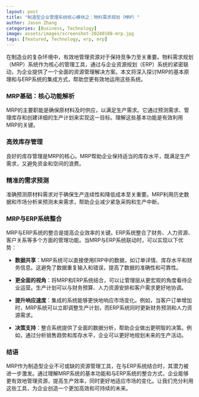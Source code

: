 ```yaml
---
layout: post
title: "制造型企业管理系统核心模块之：物料需求规划（MRP）"
author: Jason Zhang
categories: [Business, Technology]
image: assets/images/screenshot-20240108-mrp.jpg
tags: [featured, Technology, erp, mrp]
---
```


在制造业的复杂环境中，有效地管理资源对于保持竞争力至关重要。物料需求规划（MRP）系统作为核心的管理工具，通过与企业资源规划（ERP）系统的紧密联动，为企业提供了一个全面的资源管理解决方案。本文将深入探讨MRP的基本原理和与ERP系统的集成方式，帮助您更有效地运用这些系统。

### MRP基础：核心功能解析
MRP的主要职能是确保原材料及时供应，以满足生产需求。它通过预测需求、管理库存和创建详细的生产计划来实现这一目标。理解这些基本功能是有效利用MRP的关键。

### 高效库存管理
良好的库存管理是MRP的核心。MRP帮助企业保持适当的库存水平，既满足生产需求，又避免资金和空间的浪费。

### 精准的需求预测
准确预测原材料需求对于确保生产连续性和降低成本至关重要。MRP利用历史数据和市场分析来预测未来需求，帮助企业减少紧急采购和生产中断。

### MRP与ERP系统整合
MRP与ERP系统的整合是提高企业效率的关键。ERP系统整合了财务、人力资源、客户关系等多个方面的管理功能。当MRP与ERP系统联动时，可以实现以下优势：

- **数据共享**：MRP系统可以直接使用ERP中的数据，如订单详情、库存水平和财务信息。这避免了数据重复输入和错误，提高了数据的准确性和可靠性。

- **更全面的视角**：将MRP和ERP系统结合，可以让管理层从更宏观的角度看待企业运营。生产计划可以与财务预算、人力资源安排和客户需求更好地协调。

- **提升响应速度**：集成的系统能够更快地响应市场变化。例如，当客户订单增加时，MRP系统可以立即调整生产计划，而ERP系统同时更新财务预测和人力资源需求。

- **决策支持**：整合系统提供了全面的数据分析，帮助企业做出更明智的决策。例如，通过分析销售趋势和库存水平，企业可以更好地规划未来的生产活动。

### 结语
MRP作为制造型企业不可或缺的资源管理工具，在与ERP系统结合时，其潜力被进一步激发。通过理解MRP系统的基本功能和与ERP系统的整合方式，企业能够更有效地管理资源，提高生产效率，同时更好地适应市场的变化。让我们充分利用这些工具，为企业创造一个更加高效和可持续的未来。